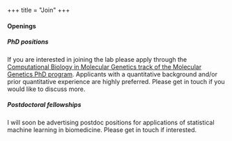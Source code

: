 +++
title = "Join"
+++


#### Openings

<div class="card" style="margin-top:1em">
<div class="card-body">
 <h5 class="card-title">PhD positions</h5>
    If you are interested in joining the lab please apply through the <a href="http://www.moleculargenetics.utoronto.ca/graduate-1#graduate-studies">Computational Biology in Molecular Genetics track of the Molecular Genetics PhD program</a>. Applicants with a quantitative background and/or prior quantitative experience are highly preferred. Please get in touch if you would like to discuss more.
</div>
</div>
<div class="card" style="margin-top:1em">
<div class="card-body">
 <h5 class="card-title">Postdoctoral fellowships</h5>
  I will soon be advertising postdoc positions for applications of statistical machine learning in biomedicine. Please get in touch if interested.
</div>
</div>
